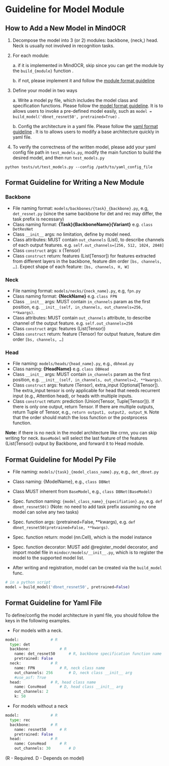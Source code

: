 # Guideline for Model Module

## How to Add a New Model in MindOCR

1. Decompose the model into 3 (or 2) modules: backbone, (neck,) head. Neck is usually not involved in recognition tasks.

2. For each module:

	a. if it is implemented in MindOCR, skip since you can get the module by the `build_{module}` function .

	b. if not, please implement it and follow the [module format guideline](#format-guideline-for-writing-a-new-module)

3. Define your model in two ways

	a. Write a model py file, which includes the model class and specification functions. Please follow the [model format guideline](#format-guideline-for-model-py-file). It is to allows users to invoke a pre-defined model easily, such as `model = build_model('dbnet_resnet50', pretrained=True)`  .

	b. Config the architecture in a yaml file. Please follow the [yaml format guideline](#format-guideline-for-yaml-file) . It is to allows users to modify a base architecture quickly in yaml file.

4. To verify the correctness of the written model, please add your yaml config file path in `test_models.py`, modify the main function to build the desired model, and then run `test_models.py`

``` shell
python tests/ut/test_models.py --config /path/to/yaml_config_file
```


## Format Guideline for Writing a New Module

### Backbone
* File naming format: `models/backbones/{task}_{backbone}.py`, e.g, `det_resnet.py`   (since the same backbone for det and rec may differ, the task prefix is necessary)
* Class naming format: **{Task}{BackboneName}{Variant}** e.g. `class DetResNet`
* Class `__init__` args: no limitation, define by model need.
* Class attributes: MUST contain `out_channels` (List), to describe channels of each output features. e.g. `self.out_channels=[256, 512, 1024, 2048]`
* Class `construct` args: x (Tensor)
* Class `construct` return: features (List[Tensor]) for features extracted from different layers in the backbone, feature dim order `[bs, channels, …]`. Expect shape of each feature: `[bs, channels, H, W]`

### Neck

* File naming format: `models/necks/{neck_name}.py`, e.g, `fpn.py`
* Class naming format: **{NeckName}** e.g. `class FPN`
* Class `__init__` args: MUST contain `in_channels` param as the first position, e.g. `__init__(self, in_channels, out_channels=256, **kwargs)`.
* Class attributes: MUST contain `out_channels` attribute, to describe channel of the output feature. e.g. `self.out_channels=256`
* Class `construct` args: features (List(Tensor))
* Class `construct` return: feature (Tensor) for output feature, feature dim order `[bs, channels, …]`


### Head

* File naming: `models/heads/{head_name}.py`, e.g., `dbhead.py`
* Class naming: **{HeadName}** e.g. `class DBHead`
* Class `__init__` args: MUST contain `in_channels` param as the first position, e.g. `__init__(self, in_channels, out_channels=2, **kwargs)`.
* Class `construct` args: feature (Tensor), extra_input (Optional[Tensor]). The extra_input tensor is only applicable for head that needs recurrent input (e.g., Attention head), or heads with multiple inputs.
* Class `construct` return: prediction (Union(Tensor, Tuple[Tensor])). If there is only one output, return Tensor. If there are multiple outputs, return Tuple of Tensor, e.g., `return output1, output2, output_N`. Note that the order should match the loss function or the postprocess function.


**Note:** if there is no neck in the model architecture like crnn, you can skip writing for neck. `BaseModel` will select the last feature of the features (List(Tensor)) output by Backbone, and forward it to Head module.


## Format Guideline for Model Py File

* File naming: `models/{task}_{model_class_name}.py`, e.g., `det_dbnet.py`
* Class naming: {ModelName}, e.g., `class DBNet`
* Class MUST inherent from `BaseModel`, e.g., `class DBNet(BaseModel)`
* Spec. function naming: `{model_class_name}_{specifiation}.py`, e.g. `def dbnet_resnet50()` (Note: no need to add task prefix assuming no one model can solve any two tasks)
* Spec. function args: (pretrained=False, **kwargs), e.g. `def dbnet_resnet50(pretrained=False, **kwargs)`.
* Spec. function return: model (nn.Cell), which is the model instance
* Spec. function decorator: MUST add @register_model decorator, and import model file in `mindocr/models/__init__.py`, which is to register the model to the supported model list.

* After writing and registration, model can be created via the `build_model` func.
``` python
# in a python script
model = build_model('dbnet_resnet50', pretrained=False)
```

## Format Guideline for Yaml File

To define/config the model architecture in yaml file, you should follow the keys in the following examples.


- For models with a neck.

``` python
model: 				# R
  type: det
  backbone: 			# R
    name: det_resnet50 		# R, backbone specification function name
    pretrained: False
  neck:				# R
    name: FPN			# R, neck class name
    out_channels: 256		# D, neck class __init__ arg
    #use_asf: True
  head:				# R, head class name
    name: ConvHead 		# D, head class __init__ arg
    out_channels: 2
    k: 50
```

- For models without a neck
``` python
model:				# R
  type: rec
  backbone:			# R
    name: resnet50		# R
    pretrained: False
  head:				# R
    name: ConvHead 		# R
    out_channels: 30		# D
```

(R - Required. D - Depends on model)
